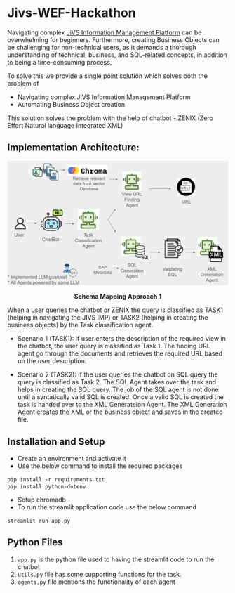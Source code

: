 # Jivs-WEF-Hackathon
Navigating complex [JiVS Information Management Platform](https://jivs.com/products/#imp) can be overwhelming for beginners. Furthermore, creating Business Objects can be challenging for non-technical users, as it demands a thorough understanding of technical, business, and SQL-related concepts, in addition to being a time-consuming process.

To solve this we provide a single point solution which solves both the problem of 
- Navigating complex JiVS Information Management Platform
- Automating Business Object creation

This solution solves the problem with the help of chatbot - ZENIX (Zero Effort Natural language Integrated XML)

## Implementation Architecture:

<p align="center">
  <img src="Images/Architecture.png" width="800" />
</p>
<p align="center">
    <b>Schema Mapping Approach 1</b> 
</p>

When a user queries the chatbot or ZENIX the query is classified as TASK1 (helping in navigating the JIVS IMP) or TASK2 (helping in creating the business objects) by the Task classification agent. 
- Scenario 1 (TASK1):
  If user enters the description of the required view in the chatbot, the user query is classified as Task 1. The finding URL agent go through the documents and retrieves the required URL based on the user description.

- Scenario 2 (TASK2):
  If the user queries the chatbot on SQL query the query is classified as Task 2. The SQL Agent takes over the task and helps in creating the SQL query. The job of the SQL agent is not done until a syntatically valid SQL is created. Once a valid SQL is created the task is handed over to the XML Generateion Agent. The XML Generation Agent creates the XML or the business object and saves in the created file.

## Installation and Setup

- Create an environment and activate it
- Use the below command to install the required packages
```
pip install -r requirements.txt
pip install python-dotenv
```
- Setup chromadb
- To run the streamlit application code use the below command
```
streamlit run app.py
```

## Python Files

1. `app.py` is the python file used to having the streamlit code to run the chatbot
2. `utils.py` file has some supporting functions for the task.
3. `agents.py` file mentions the functionality of each agent
